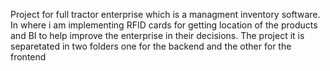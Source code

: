 Project for full tractor enterprise which is a managment inventory software.
In where i am implementing RFID cards for getting location of the products and BI to help improve the enterprise in their decisions.
The project it is separetated in two folders one for the backend and the other for the frontend

